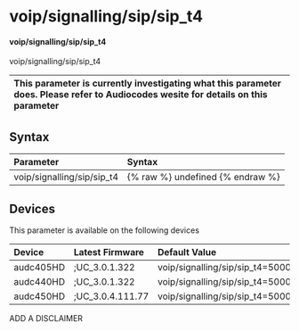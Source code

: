 ﻿---
description: voip/signalling/sip/sip_t4
search: false
---

# voip/signalling/sip/sip_t4

#### voip/signalling/sip/sip_t4

voip/signalling/sip/sip_t4


| This parameter is currently investigating what this parameter does. Please refer to Audiocodes wesite for details on this parameter | 
| :--- |

## Syntax
| Parameter | Syntax |
| :--- | :--- |
|voip/signalling/sip/sip_t4 | {% raw %} undefined {% endraw %}|

## Devices
This parameter is available on the following devices

| Device | Latest Firmware | Default Value |
|:---|:---|:---|
| audc405HD | ;UC_3.0.1.322 | voip/signalling/sip/sip_t4=5000 
| audc440HD | ;UC_3.0.1.322 | voip/signalling/sip/sip_t4=5000 
| audc450HD | ;UC_3.0.4.111.77 | voip/signalling/sip/sip_t4=5000 

ADD A DISCLAIMER
